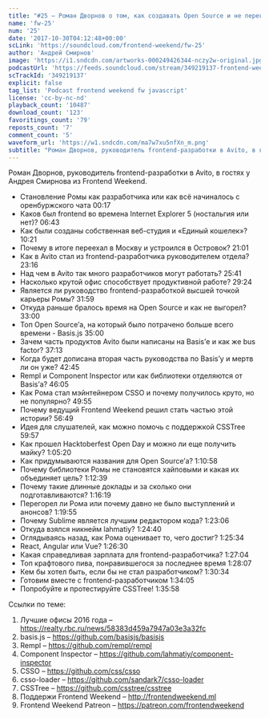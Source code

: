 ```yaml
---
title: "#25 – Роман Дворнов о том, как создавать Open Source и не перегореть"
name: 'fw-25'
num: '25'
date: '2017-10-30T04:12:48+00:00'
scLink: 'https://soundcloud.com/frontend-weekend/fw-25'
author: 'Андрей Смирнов'
image: 'https://i1.sndcdn.com/artworks-000249426344-nczy2w-original.jpg'
podcastUrl: 'https://feeds.soundcloud.com/stream/349219137-frontend-weekend-fw-25.m4a'
scTrackId: '349219137'
explicit: false
tag_list: 'Podcast frontend weekend fw javascript'
license: 'cc-by-nc-nd'
playback_count: '10487'
download_count: '123'
favoritings_count: '79'
reposts_count: '7'
comment_count: '5'
waveform_url: 'https://w1.sndcdn.com/ma7w7xu5nfXn_m.png'
subtitle: "Роман Дворнов, руководитель frontend-разработки в Avito, в гостях у Андрея Смирнова из Frontend Weekend."
---
```

Роман Дворнов, руководитель frontend-разработки в Avito, в гостях у Андрея Смирнова из Frontend Weekend.

- Становление Ромы как разработчика или как всё начиналось с оренбуржского чата <timecode sec="17">00:17</timecode>
- Каков был frontend во времена Internet Explorer 5 (ностальгия или нет)? <timecode sec="403">06:43</timecode>
- Как были созданы собственная веб-студия и «Единый кошелек»? <timecode sec="621">10:21</timecode>
- Почему в итоге переехал в Москву и устроился в Островок? <timecode sec="1261">21:01</timecode>
- Как в Avito стал из frontend-разработчика руководителем отдела? <timecode sec="1396">23:16</timecode>
- Над чем в Avito так много разработчиков могут работать? <timecode sec="1541">25:41</timecode>
- Насколько крутой офис способствует продуктивной работе? <timecode sec="1764">29:24</timecode>
- Является ли руководство frontend-разработкой высшей точкой карьеры Ромы? <timecode sec="1919">31:59</timecode>
- Откуда раньше бралось время на Open Source и как не выгорел? <timecode sec="1980">33:00</timecode>
- Топ Open Source’а, на который было потрачено больше всего времени - Basis.js <timecode sec="2100">35:00</timecode>
- Зачем часть продуктов Avito были написаны на Basis’е и как же bus factor? <timecode sec="2233">37:13</timecode>
- Когда будет дописана вторая часть руководства по Basis’у и мертв ли он уже? <timecode sec="2565">42:45</timecode>
- Rempl и Component Inspector или как библиотеки отделяются от Basis’а? <timecode sec="2765">46:05</timecode>
- Как Рома стал мэйнтейнером CSSO и почему получилось круто, но не популярно? <timecode sec="2995">49:55</timecode>
- Почему ведущий Frontend Weekend решил стать частью этой истории? <timecode sec="3409">56:49</timecode>
- Идея для слушателей, как можно помочь с поддержкой CSSTree <timecode sec="3597">59:57</timecode>
- Как прошел Hacktoberfest Open Day и можно ли еще получить майку? <timecode sec="3920">1:05:20</timecode>
- Как придумываются названия для Open Source’а? <timecode sec="4258">1:10:58</timecode>
- Почему библиотеки Ромы не становятся хайповыми и какая их объединяет цель? <timecode sec="4359">1:12:39</timecode>
- Почему такие длинные доклады и за сколько они подготавливаются? <timecode sec="4579">1:16:19</timecode>
- Перегорел ли Рома или почему давно не было выступлений и анонсов? <timecode sec="4795">1:19:55</timecode>
- Почему Sublime является лучшим редактором кода? <timecode sec="4986">1:23:06</timecode>
- Откуда взялся никнейм lahmatiy? <timecode sec="5080">1:24:40</timecode>
- Оглядываясь назад, как Рома оценивает то, чего достиг? <timecode sec="5134">1:25:34</timecode>
- React, Angular или Vue? <timecode sec="5190">1:26:30</timecode>
- Какая справедливая зарплата для frontend-разработчика? <timecode sec="5224">1:27:04</timecode>
- Топ крафтового пива, понравившегося за последнее время <timecode sec="5287">1:28:07</timecode>
- Кем бы хотел быть, если бы не стал разработчиком? <timecode sec="5434">1:30:34</timecode>
- Готовим вместе с frontend-разработчиком <timecode sec="5645">1:34:05</timecode>
- Попробуйте и протестируйте CSSTree! <timecode sec="5758">1:35:58</timecode>

Ссылки по теме:
1) Лучшие офисы 2016 года – https://realty.rbc.ru/news/58383d459a7947a03e3a32fc
2) basis.js – https://github.com/basisjs/basisjs
3) Rempl – https://github.com/rempl/rempl
4) Component Inspector – https://github.com/lahmatiy/component-inspector
5) CSSO – https://github.com/css/csso
6) csso-loader – https://github.com/sandark7/csso-loader
7) CSSTree – https://github.com/csstree/csstree
8) Поддержи Frontend Weekend – http://frontendweekend.ml
9) Frontend Weekend Patreon – https://patreon.com/frontendweekend
